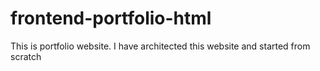 # frontend-portfolio-html
This is portfolio website. I have architected this website and started from scratch
